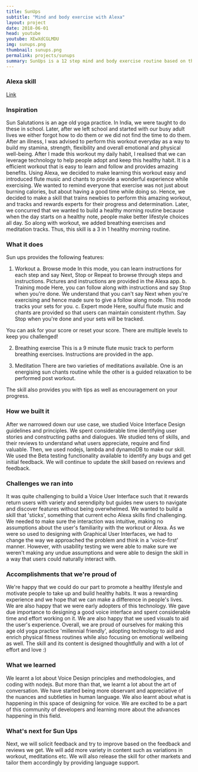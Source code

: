 ```yaml
---
title: SunUps
subtitle: "Mind and body exercise with Alexa"
layout: project
date: 2018-06-01
head: youtube
youtube: XEwXdCGLMDU
img: sunups.png
thumbnail: sunups.png
permalink: projects/sunups
summary: SunUps is a 12 step mind and body exercise routine based on the ancient yogic practice of Surya Namaskar. We built an Alexa skill that allows you to learn, train, track and meditate.
---
```

### Alexa skill
<a href="https://www.amazon.com/Neha-Javalagi-SunUps/dp/B07CKJF2NQ">Link</a>

### Inspiration
Sun Salutations is an age old yoga practice. In India, we were taught to do these in school. Later, after we left school and started with our busy adult lives we either forgot how to do them or we did not find the time to do them. After an illness, I was advised to perform this workout everyday as a way to build my stamina, strength, flexibility and overall emotional and physical well-being. After I made this workout my daily habit, I realised that we can leverage technology to help people adopt and keep this healthy habit. It is a efficient workout that is easy to learn and follow and provides amazing benefits. Using Alexa, we decided to make learning this workout easy and introduced flute music and chants to provide a wonderful experience while exercising. We wanted to remind everyone that exercise was not just about burning calories, but about having a good time while doing so. Hence, we decided to make a skill that trains newbies to perform this amazing workout, and tracks and rewards experts for their progress and determination. Later, we concurred that we wanted to build a healthy morning routine because when the day starts on a healthy note, people make better lifestyle choices all day. So along with workout, we added breathing exercises and meditation tracks. Thus, this skill is a 3 in 1 healthy morning routine.

### What it does
Sun ups provides the following features: 
1. Workout
	a. Browse mode In this mode, you can learn instructions for each step and say Next, Stop or Repeat to browse through steps and instructions. Pictures and instructions are provided in the Alexa app.
	b. Training mode Here, you can follow along with instructions and say Stop when you're done. We understand that you can't say Next when you're exercising and hence made sure to give a follow along mode. This mode tracks your sets for you. 
	c. Expert mode Here, soulful flute music and chants are provided so that users can maintain consistent rhythm. Say Stop when you're done and your sets will be tracked.

You can ask for your score or reset your score. There are multiple levels to keep you challenged!

2. Breathing exercise This is a 9 minute flute music track to perform breathing exercises. Instructions are provided in the app.

3. Meditation There are two varieties of meditations available. One is an energising sun chants routine while the other is a guided relaxation to be performed post workout.

The skill also provides you with tips as well as encouragement on your progress.

### How we built it
After we narrowed down our use case, we studied Voice Interface Design guidelines and principles. We spent considerable time identifying user stories and constructing paths and dialogues. We studied tens of skills, and their reviews to understand what users appreciate, require and find valuable. Then, we used nodejs, lambda and dynamoDB to make our skill. We used the Beta testing functionality available to identify any bugs and get initial feedback. We will continue to update the skill based on reviews and feedback.

### Challenges we ran into
It was quite challenging to build a Voice User Interface such that it rewards return users with variety and serendipity but guides new users to navigate and discover features without being overwhelmed. We wanted to build a skill that 'sticks', something that current echo Alexa skills find challenging. We needed to make sure the interaction was intuitive, making no assumptions about the user's familiarity with the workout or Alexa. As we were so used to designing with Graphical User Interfaces, we had to change the way we approached the problem and think in a 'voice-first' manner. However, with usability testing we were able to make sure we weren't making any undue assumptions and were able to design the skill in a way that users could naturally interact with.

### Accomplishments that we're proud of
We're happy that we could do our part to promote a healthy lifestyle and motivate people to take up and build healthy habits. It was a rewarding experience and we hope that we can make a difference in people's lives. We are also happy that we were early adopters of this technology. We gave due importance to designing a good voice interface and spent considerable time and effort working on it. We are also happy that we used visuals to aid the user's experience. Overall, we are proud of ourselves for making this age old yoga practice 'millennial friendly', adopting technology to aid and enrich physical fitness routines while also focusing on emotional wellbeing as well. The skill and its content is designed thoughtfully and with a lot of effort and love :)

### What we learned
We learnt a lot about Voice Design principles and methodologies, and coding with nodejs. But more than that, we learnt a lot about the art of conversation. We have started being more observant and appreciative of the nuances and subtleties in human language. We also learnt about what is happening in this space of designing for voice. We are excited to be a part of this community of developers and learning more about the advances happening in this field.

### What's next for Sun Ups
Next, we will solicit feedback and try to improve based on the feedback and reviews we get. We will add more variety in content such as variations in workout, meditations etc. We will also release the skill for other markets and tailor them accordingly by providing language support.

